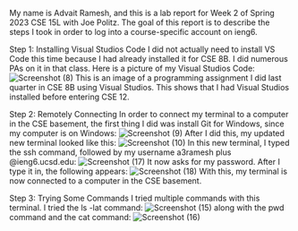 My name is Advait Ramesh, and this is a lab report for Week 2 of Spring 2023 CSE 15L with Joe Politz. The goal of this report is to describe the steps I took in order to log into a course-specific account on ieng6.

Step 1: Installing Visual Studios Code
I did not actually need to install VS Code this time because I had already installed it for CSE 8B. I did numerous PAs on it in that class. Here is a picture of my Visual Studios Code:
![Screenshot (8)](https://user-images.githubusercontent.com/130017333/230753068-7fe3e8c9-1d6c-41b1-8e97-77aacc439653.png)
This is an image of a programming assignment I did last quarter in CSE 8B using Visual Studios. This shows that I had Visual Studios installed before entering CSE 12.

Step 2: Remotely Connecting
In order to connect my terminal to a computer in the CSE basement, the first thing I did was install Git for Windows, since my computer is on Windows:
![Screenshot (9)](https://user-images.githubusercontent.com/130017333/230795102-eeba056a-e7c6-4daa-8e1b-f6f59f1e268d.png)
After I did this, my updated new terminal looked like this:
![Screenshot (10)](https://user-images.githubusercontent.com/130017333/230795186-8015891d-5106-44ff-a0a0-746aaee5c05f.png)
In this new terminal, I typed the ssh command, followed by my username a3ramesh plus @ieng6.ucsd.edu:
![Screenshot (17)](https://user-images.githubusercontent.com/130017333/230795303-3b4382c3-7f2f-48f2-a7c4-0a4e526a1d8e.png)
It now asks for my password. After I type it in, the following appears:
![Screenshot (18)](https://user-images.githubusercontent.com/130017333/230795521-3a7cc055-893e-47fc-818c-4138269a8ac0.png)
With this, my terminal is now connected to a computer in the CSE basement. 

Step 3: Trying Some Commands
I tried multiple commands with this terminal. I tried the ls -lat command:
![Screenshot (15)](https://user-images.githubusercontent.com/130017333/230798100-acf47549-5406-47f4-a811-10612be0b75f.png)
along with the pwd command and the cat command:
![Screenshot (16)](https://user-images.githubusercontent.com/130017333/230798158-ac8c1eaf-369e-4eab-b2f7-7e4a522c956e.png)




